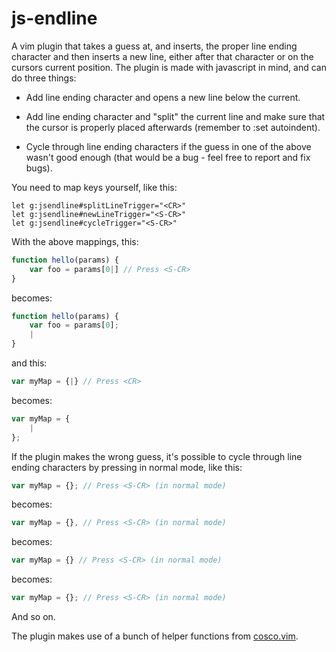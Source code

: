 js-endline
==========

A vim plugin that takes a guess at, and inserts, the proper line ending
character and then inserts a new line, either after that character or on the
cursors current position. The plugin is made with javascript in mind, and can
do three things:

* Add line ending character and opens a new line below the current.

* Add line ending character and "split" the current line and make sure that the
  cursor is properly placed afterwards (remember to :set autoindent).

* Cycle through line ending characters if the guess in one of the above wasn't
  good enough (that would be a bug - feel free to report and fix bugs).

You need to map keys yourself, like this:
```vim
let g:jsendline#splitLineTrigger="<CR>"
let g:jsendline#newLineTrigger="<S-CR>"
let g:jsendline#cycleTrigger="<S-CR>"
```

With the above mappings, this:

```javascript
function hello(params) {
    var foo = params[0|] // Press <S-CR>
} 
```

becomes:

```javascript
function hello(params) {
    var foo = params[0];
    |
} 
```

and this: 

```javascript
var myMap = {|} // Press <CR>
```

becomes:

```javascript
var myMap = {
    |
};
```

If the plugin makes the wrong guess, it's possible to cycle through line ending
characters by pressing <S-CR> in normal mode, like this:

```javascript
var myMap = {}; // Press <S-CR> (in normal mode)
```
becomes:
```javascript
var myMap = {}, // Press <S-CR> (in normal mode)
```
becomes:
```javascript
var myMap = {} // Press <S-CR> (in normal mode)
```
becomes:
```javascript
var myMap = {}; // Press <S-CR> (in normal mode)
```

And so on.

The plugin makes use of a bunch of helper functions from
[cosco.vim](https://github.com/lfilho/cosco.vim).
